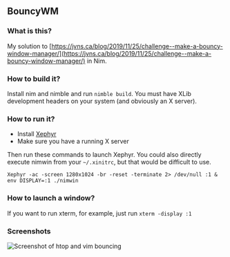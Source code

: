 ## BouncyWM

### What is this?

My solution to [https://jvns.ca/blog/2019/11/25/challenge--make-a-bouncy-window-manager/](https://jvns.ca/blog/2019/11/25/challenge--make-a-bouncy-window-manager/) in Nim.

### How to build it?
Install nim and nimble and run `nimble build`. You must have XLib development headers on your system (and obviously an X server).

### How to run it?
* Install [Xephyr](https://en.wikipedia.org/wiki/Xephyr)
* Make sure you have a running X server

Then run these commands to launch Xephyr. You could also directly execute nimwin from your `~/.xinitrc`, but that would be difficult to use.
```
Xephyr -ac -screen 1280x1024 -br -reset -terminate 2> /dev/null :1 &
env DISPLAY=:1 ./nimwin
```

### How to launch a window?
If you want to run xterm, for example, just run `xterm -display :1`


### Screenshots

![Screenshot of htop and vim bouncing](screenshots/example.gif)
